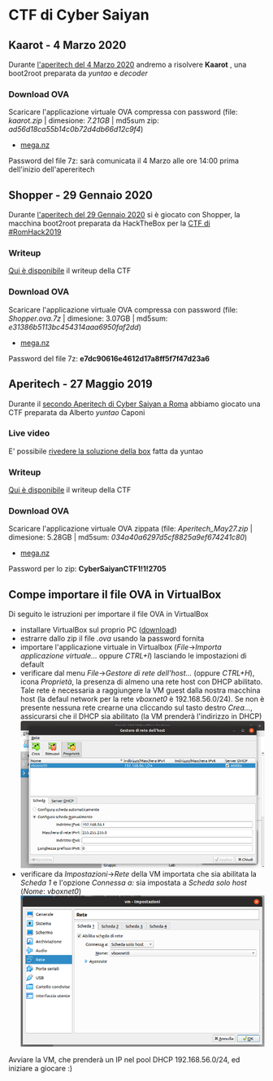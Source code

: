 # CTF di Cyber Saiyan

## Kaarot - 4 Marzo 2020
Durante [l'aperitech del 4 Marzo 2020](https://community.codemotion.com/cyber-saiyan/meetups/roma-meetup-aperitech-di-marzo-di-cyber-saiyan) andremo a risolvere **Kaarot** , una boot2root preparata da *yuntao* e *decoder*

### Download OVA
Scaricare l'applicazione virtuale OVA compressa con password (file: *kaarot.zip* | dimesione: *7.21GB* | md5sum zip: *ad56d18ca55b14c0b72d4db66d12c9f4*)
* [mega.nz](https://mega.nz/#!WzR3RSDQ!1feC4sEnEbZN_tGk5U_DAiW6fCAXyeFuV9V4jrPB8cU)

Password del file 7z: sarà comunicata il 4 Marzo alle ore 14:00 prima dell'inizio dell'apereritech

## Shopper - 29 Gennaio 2020
Durante [l'aperitech del 29 Gennaio 2020](https://community.codemotion.com/cyber-saiyan/meetups/meetup-aperitech-roma-di-cyber-saiyan) si è giocato con Shopper, la macchina boot2root preparata da HackTheBox per la [CTF di #RomHack2019](https://2019.romhack.io/ctf-2019.html)

### Writeup
[Qui è disponibile](writeup-20200129/ctf-writeup.md) il writeup della CTF

### Download OVA
Scaricare l'applicazione virtuale OVA compressa con password (file: *Shopper.ova.7z* | dimesione: 3.07GB | md5sum: *e31386b5113bc454314aaa6950faf2dd*)
* [mega.nz](https://mega.nz/#!SuAi0aAI!rAkUHGFmjGv4-yw1svS5iJ5CTty77EWsNIYrDChHDpQ)

Password del file 7z: **e7dc90616e4612d17a8ff5f7f47d23a6**

## Aperitech - 27 Maggio 2019
Durante il [secondo Aperitech di Cyber Saiyan a Roma](https://www.eventbrite.it/e/biglietti-secondo-appuntamento-con-le-ctf-aperitech-di-cyber-saiyan-60310700930) abbiamo giocato una CTF preparata da Alberto *yuntao* Caponi

### Live video
E' possibile [rivedere la soluzione della box](https://youtu.be/sLuA1Phi4mg?t=575) fatta da yuntao

### Writeup
[Qui è disponibile](writeup-20190527/ctf-writeup.md) il writeup della CTF

### Download OVA
Scaricare l'applicazione virtuale OVA zippata (file: *Aperitech_May27.zip* | dimesione: 5.28GB | md5sum: *034a40a6297d5cf8825a9ef674241c80*)
* [mega.nz](https://mega.nz/#!bAoBzY7T!Y0HTuOPgjzW092TfUw4fskNyxdAl4steg0n_jyyM9-M) 

Password per lo zip: **CyberSaiyanCTF1!1!2705**

## Compe importare il file OVA in VirtualBox
Di seguito le istruzioni per importare il file OVA in VirtualBox
* installare VirtualBox sul proprio PC ([download](https://www.virtualbox.org/wiki/Downloads))
* estrarre dallo zip il file *.ova* usando la password fornita
* importare l'applicazione virtuale in Virtualbox (*File*->*Importa applicazione virtuale...* oppure *CTRL+I*) lasciando le impostazioni di default
* verificare dal menu *File*->*Gestore di rete dell'host...* (oppure *CTRL+H*), icona *Proprietà*, la presenza di almeno una rete host con DHCP abilitato. Tale rete è necessaria a raggiungere la VM guest dalla nostra macchina host (la defaul network per la rete *vboxnet0* è 192.168.56.0/24). Se non è presente nessuna rete crearne una cliccando sul tasto destro *Crea...*, assicurarsi che il DHCP sia abilitato (la VM prenderà l'indirizzo in DHCP)
![vboxnet0](vbox-01.png)
* verificare da *Impostazioni*->*Rete* della VM importata che sia abilitata la *Scheda 1* e l'opzione *Connessa a:* sia impostata a *Scheda solo host* (*Nome*: *vboxnet0*)
![vboxnet0](vbox-02.png)

Avviare la VM, che prenderà un IP nel pool DHCP 192.168.56.0/24, ed iniziare a giocare :)
